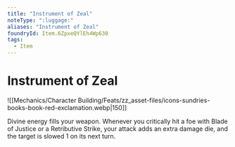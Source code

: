 ```yaml
---
title: "Instrument of Zeal"
noteType: ":luggage:"
aliases: "Instrument of Zeal"
foundryId: Item.6ZpxeQYlEh4Wp630
tags:
  - Item
---
```


# Instrument of Zeal
![[Mechanics/Character Building/Feats/zz_asset-files/icons-sundries-books-book-red-exclamation.webp|150]]

Divine energy fills your weapon. Whenever you critically hit a foe with Blade of Justice or a Retributive Strike, your attack adds an extra damage die, and the target is slowed 1 on its next turn.

